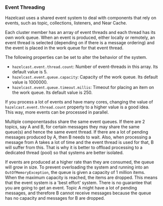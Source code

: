 
### Event Threading

Hazelcast uses a shared event system to deal with components that rely on events, such as topic, collections, listeners, and Near Cache. 

Each cluster member has an array of event threads and each thread has its own work queue. When an event is produced,
either locally or remotely, an event thread is selected (depending on if there is a message ordering) and the event is placed
in the work queue for that event thread.

The following properties
can be set to alter the behavior of the system.

* `hazelcast.event.thread.count`: Number of event-threads in this array. Its default value is 5.
* `hazelcast.event.queue.capacity`: Capacity of the work queue. Its default value is 1000000.
* `hazelcast.event.queue.timeout.millis`: Timeout for placing an item on the work queue. Its default value is 250.

If you process a lot of events and have many cores, changing the value of `hazelcast.event.thread.count` property to
a higher value is a good idea. This way, more events can be processed in parallel.

Multiple componentasdss share the same event queues. If there are 2 topics, say A and B, for certain messages
they may share the same queue(s) and hence the same event thread. If there are a lot of pending messages produced by A, then B needs to wait.
Also, when processing a message from A takes a lot of time and the event thread is used for that, B will suffer from this. 
That is why it is better to offload processing to a dedicated thread (pool) so that systems are better isolated.

If events are produced at a higher rate than they are consumed, the queue will grow in size. To prevent overloading the system
and running into an `OutOfMemoryException`, the queue is given a capacity of 1 million items. When the maximum capacity is reached, the items are
dropped. This means that the event system is a 'best effort' system. There is no guarantee that you are going to get an
event. Topic A might have a lot of pending messages, and therefore B cannot receive messages because the queue
has no capacity and messages for B are dropped.

